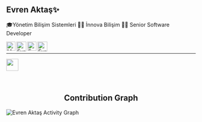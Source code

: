 <!DOCTYPE html>
<html>
 <head>
 </head>
  <body>
<section>
   <h2>Evren Aktaş✨</h2>
   <p>🎓Yönetim Bilişim Sistemleri 👨‍💻 İnnova Bilişim 👨‍💻 Senior Software Developer</a>
   </p>
</section>
 
<section>
<a href="https://www.linkedin.com/in/evren-akta%C5%9F-94a8b0133/" target="_blank">
   <img align="left" alt="Md. Shakil Hossain | Linkedin" width="24px" src="https://github.com/piyushP7pravin/piyushP7pravin/blob/master/Linkedin.svg" />
  </a>
 
  <a href="https://twitter.com/eeaaktas" target="_blank">
    <img align="left" alt="Evren Aktaş | Twitter" width="26px" src="https://github.com/piyushP7pravin/piyushP7pravin/blob/master/Twitter.svg" />
  </a>
  <a href="https://www.instagram.com/eaktassssss/" target="_blank">
    <img align="left" alt="Evren Aktaş | Instagram" width="24px" src="https://github.com/piyushP7pravin/piyushP7pravin/blob/master/Instagram.svg" />
  </a>
  <a href="http://evrenaktas.com/" target="_blank">
   <img align="left" alt="Evren Aktaş | Website" width="26px" src="https://github.com/shakiliitju/shakiliitju/blob/main/world-wide-web.svg" />
  </a>
<br>
<hr>
</section>
 
<p>
<img width ='32' src ='https://raw.githubusercontent.com/rahulbanerjee26/githubAboutMeGenerator/main/icons/csharp.svg'>

</p>
 <br>
<p align="center">
 <h2 align="center">Contribution Graph</h2>
<p>
<img alt="Evren Aktaş Activity Graph" src="https://activity-graph.herokuapp.com/graph?username=eaktassssss&bg_color=1F222E&color=F8D866&line=F85D7F&point=FFFFFF&hide_border=true" />
</p>

</body>
</html>
